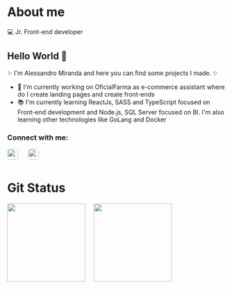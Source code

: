 # About me
:computer: Jr. Front-end developer

## Hello World  👋
:sparkles: I'm Alessandro Miranda and here you can find some projects I made. :sparkles:

- 🔭 I'm currently working on OficialFarma as e-commerce assistant where do I create landing pages and create front-ends
- :books: I'm currently learning ReactJs, SASS and TypeScript focused on Front-end development and Node.js, SQL Server focused on BI. I'm also learning other technologies like GoLang and Docker

### Connect with me:

<div>
    <a href="https://www.linkedin.com/in/alessandro-lmiranda/">
        <img align="left" width="25px" style="border-radius: 5px" src="https://cdn.jsdelivr.net/npm/simple-icons@3.13.0/icons/linkedin.svg">
    </a>
    <a href="http://instagram.com/_aleh011/">
        <img align="left" width="25px" style="border-radius: 5px; margin-left: 20px" src="https://cdn.jsdelivr.net/npm/simple-icons@3.13.0/icons/instagram.svg">
    </a>
</div>

<br />
<br />

# Git Status

<img height="180em" src="https://github-readme-stats-eight-theta.vercel.app/api?username=Alessandro-Miranda&show_icons=true&theme=nightowl&include_all_commits=true&count_private=true"/>
<img height="180em" src="https://github-readme-stats-eight-theta.vercel.app/api/top-langs/?username=Alessandro-Miranda&layout=compact&langs_count=10&theme=nightowl" style="margin-left: 15px;"/>


